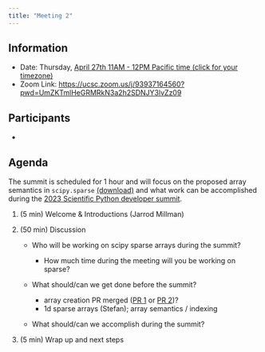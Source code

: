 ```yaml
---
title: "Meeting 2"
---
```


## Information

- Date: Thursday, [April 27th 11AM - 12PM Pacific time (click for your timezone)](https://www.timeanddate.com/worldclock/converter.html?iso=20230427T180000&p1=224)
- Zoom Link: https://ucsc.zoom.us/j/93937164560?pwd=UmZKTmlHeGRMRkN3a2h2SDNJY3lvZz09

## Participants

-

## Agenda

The summit is scheduled for 1 hour and will focus on the proposed array semantics in `scipy.sparse` [(download)][scipy]
and what work can be accomplished during the [2023 Scientific Python developer summit](https://scientific-python.org/summits/developer/2023/).

1. (5 min) Welcome & Introductions (Jarrod Millman)

2. (50 min) Discussion
   - Who will be working on scipy sparse arrays during the summit?
     - How much time during the meeting will you be working on sparse?

   - What should/can we get done before the summit?
     - array creation PR merged ([PR 1](https://github.com/scipy/scipy/pull/16108) or [PR 2](https://github.com/scipy/scipy/pull/16033))?
     - 1d sparse arrays (Stefan); array semantics / indexing

   - What should/can we accomplish during the summit?

3. (5 min) Wrap up and next steps

[scipy]: https://scientific-python.org/doc/sparse-arrays-grant-2022.pdf
